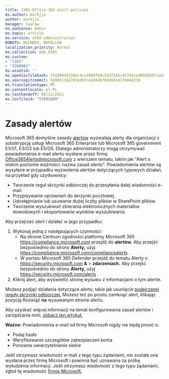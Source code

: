 ```yaml
---
title: 1385-Office-365-alert-policies
ms.author: markjjo
author: markjjo
manager: lauraw
ms.audience: Admin
ms.topic: article
ms.service: o365-administration
ROBOTS: NOINDEX, NOFOLLOW
localization_priority: Normal
ms.collection: Adm_O365
ms.custom:
- "1385"
- "3200002"
ms.assetid: ''
ms.openlocfilehash: f5109445530ec4cc4988fb9c5d37145c45794ced6920607ce6df85c6497c25ec
ms.sourcegitcommit: 920051182781bd97ce4d4d6fbd268cb37b84d239
ms.translationtype: MT
ms.contentlocale: pl-PL
ms.lasthandoff: 08/11/2021
ms.locfileid: "57891689"
---
```

# <a name="alert-policies"></a>Zasady alertów

Microsoft 365 domyślne zasady [alertów](https://docs.microsoft.com/microsoft-365/compliance/alert-policies#default-alert-policies) wyzwalają alerty dla organizacji z subskrypcją usługi Microsoft 365 Enterprise lub Microsoft 365 government E1/G1, E3/G3 lub E5/G5. Dlatego administratorzy mogą otrzymywać powiadomienia e-mail alertu wysłane przez firmę Office365Alerts@microsoft.com z wierszem tematu, takim jak "Alert o niskim poziomie ważności: nazwa zasad *alertu*". Powiadomienia alertów są wysyłane w przypadku wyzwolenia alertów dotyczących typowych działań, na przykład gdy użytkownicy:

- Tworzenie reguł skrzynki odbiorczej do przesyłania dalej wiadomości e-mail.
- Przypisywanie uprawnień do skrzynki pocztowej.
- Udostępnianie lub usuwanie dużej liczby plików w SharePoint plików.
- Tworzenie wyszukiwań zbierania elektronicznych materiałów dowodowych i eksportowanie wyników wyszukiwania.

Aby przejrzeć alert i działać w jego przypadku:

1. Wykonaj jedną z następujących czynności:
   - Na stronie Centrum zgodności platformy Microsoft 365 <https://compliance.microsoft.com> przejdź do **alertów.** Aby przejść bezpośrednio do strony **Alerty,** użyj <https://compliance.microsoft.com/compliancealerts> .
   - W portalu Microsoft 365 Defender przejdź do tematu Alerty o <https://security.microsoft.com> **&** \> **zdarzeniach.** Aby przejść bezpośrednio do strony **Alerty,** użyj <https://security.microsoft.com/alerts> .
2. Kliknij alert, aby wyświetlić stronę wysuwu z informacjami o tym alertie.

Możesz podjąć działania dotyczące alertu, takie jak usunięcie [podejrzanej reguły skrzynki odbiorczej.](https://docs.microsoft.com/microsoft-365/security/office-365-security/responding-to-a-compromised-email-account) Możesz też po prostu zamknąć alert, klikając pozycję Rozwiąż **na** wysuwanym stronie alertu.

Aby uzyskać więcej informacji na temat konfigurowania zasad alertów i zarządzania nimi, [zobacz ten artykuł.](https://docs.microsoft.com/microsoft-365/compliance/alert-policies)

**Ważne:** Powiadomienia e-mail od firmy Microsoft nigdy nie będą prosić o:

- Podaj hasło
- Weryfikowanie szczegółów zabezpieczeń konta
- Ponowne uwierzytelnienie siebie

Jeśli otrzymasz wiadomość e-mail z tego typu żądaniami, nie została ona wysłana przez firmę Microsoft i powinna być uznawana za próbę wyłudzenia informacji. Jeśli otrzymasz wiadomość z tego typu żądaniami, zgłoś tę wiadomość [firmie Microsoft.](https://docs.microsoft.com/microsoft-365/security/office-365-security/report-junk-email-messages-to-microsoft)
